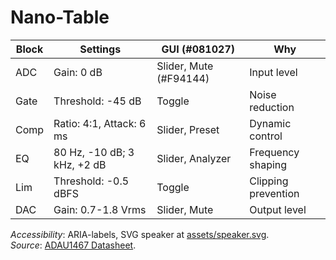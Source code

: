 # Nano-Table
| Block | Settings | GUI (#081027) | Why |
|-------|----------|--------------|-----|
| ADC | Gain: 0 dB | Slider, Mute (#F94144) | Input level |
| Gate | Threshold: -45 dB | Toggle | Noise reduction |
| Comp | Ratio: 4:1, Attack: 6 ms | Slider, Preset | Dynamic control |
| EQ | 80 Hz, -10 dB; 3 kHz, +2 dB | Slider, Analyzer | Frequency shaping |
| Lim | Threshold: -0.5 dBFS | Toggle | Clipping prevention |
| DAC | Gain: 0.7-1.8 Vrms | Slider, Mute | Output level |

*Accessibility*: ARIA-labels, SVG speaker at [assets/speaker.svg](https://github.com/necrotronics/assets/speaker.svg).  
*Source*: [ADAU1467 Datasheet](https://www.analog.com/media/en/technical-documentation/data-sheets/ADAU1467.pdf).
